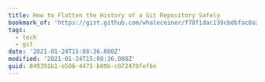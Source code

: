 ```yaml
---
title: How to Flatten the History of a Git Repository Safely
bookmark_of: 'https://gist.github.com/whalecoiner/f78f1dac139cbdbfac8a2e1a54cb0d5f'
tags:
  - tech
  - git
date: '2021-01-24T15:08:36.080Z'
modified: '2021-01-24T15:08:36.080Z'
guid: 849391b1-e506-4475-b09b-c072470fef6e
---
```

 
